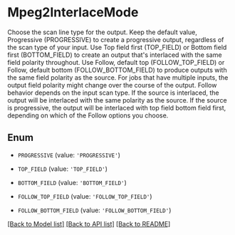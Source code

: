 # Mpeg2InterlaceMode

Choose the scan line type for the output. Keep the default value, Progressive (PROGRESSIVE) to create a progressive output, regardless of the scan type of your input. Use Top field first (TOP_FIELD) or Bottom field first (BOTTOM_FIELD) to create an output that's interlaced with the same field polarity throughout. Use Follow, default top (FOLLOW_TOP_FIELD) or Follow, default bottom (FOLLOW_BOTTOM_FIELD) to produce outputs with the same field polarity as the source. For jobs that have multiple inputs, the output field polarity might change over the course of the output. Follow behavior depends on the input scan type. If the source is interlaced, the output will be interlaced with the same polarity as the source. If the source is progressive, the output will be interlaced with top field bottom field first, depending on which of the Follow options you choose.

## Enum

* `PROGRESSIVE` (value: `'PROGRESSIVE'`)

* `TOP_FIELD` (value: `'TOP_FIELD'`)

* `BOTTOM_FIELD` (value: `'BOTTOM_FIELD'`)

* `FOLLOW_TOP_FIELD` (value: `'FOLLOW_TOP_FIELD'`)

* `FOLLOW_BOTTOM_FIELD` (value: `'FOLLOW_BOTTOM_FIELD'`)

[[Back to Model list]](../README.md#documentation-for-models) [[Back to API list]](../README.md#documentation-for-api-endpoints) [[Back to README]](../README.md)


